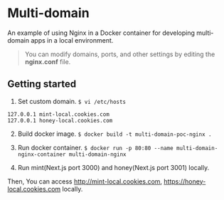# Multi-domain

An example of using Nginx in a Docker container for developing multi-domain apps in a local environment.

> You can modify domains, ports, and other settings by editing the **nginx.conf** file.

## Getting started

1. Set custom domain. `$ vi /etc/hosts`

```
127.0.0.1 mint-local.cookies.com
127.0.0.1 honey-local.cookies.com
```

2. Build docker image.
   `$ docker build -t multi-domain-poc-nginx .`

3. Run docker container.
   `$ docker run -p 80:80 --name multi-domain-nginx-container multi-domain-nginx`

4. Run mint(Next.js port 3000) and honey(Next.js port 3001) locally.

Then, You can access http://mint-local.cookies.com, https://honey-local.cookies.com locally.
